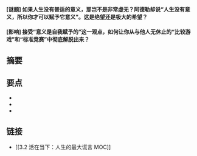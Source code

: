 #### [谜题] 如果人生没有普适的意义，那岂不是非常虚无？阿德勒却说“人生没有意义，所以你才可以赋予它意义”。这是绝望还是极大的希望？


#### [影响] 接受“意义是自我赋予的”这一观点，如何让你从与他人无休止的“比较游戏”和“标准竞赛”中彻底解脱出来？


## 摘要


## 要点

- 
- 
- 

## 链接

- [[3.2 活在当下：人生的最大谎言 MOC]]
